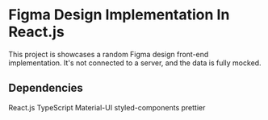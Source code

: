 # Figma Design Implementation In React.js

This project is showcases a random Figma design front-end implementation.
It's not connected to a server, and the data is fully mocked.

## Dependencies

React.js
TypeScript
Material-UI
styled-components
prettier
